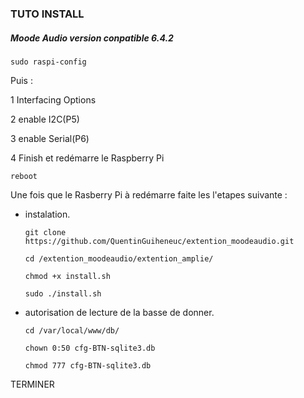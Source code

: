 ### TUTO INSTALL

##### Moode Audio version conpatible 6.4.2

```
sudo raspi-config
```

Puis :

1 Interfacing Options

2 enable I2C(P5)

3 enable Serial(P6)

4 Finish et redémarre le Raspberry Pi

```
reboot
```

Une fois que le Rasberry Pi à redémarre faite les l'etapes suivante :

- instalation.

  ```
  git clone https://github.com/QuentinGuiheneuc/extention_moodeaudio.git
  ```

  ```
  cd /extention_moodeaudio/extention_amplie/
  ```

  ```
  chmod +x install.sh
  ```

  ```
  sudo ./install.sh
  ```

- autorisation de lecture de la basse de donner.

  ```
  cd /var/local/www/db/
  ```

  ```
  chown 0:50 cfg-BTN-sqlite3.db
  ```

  ```
  chmod 777 cfg-BTN-sqlite3.db
  ```

TERMINER
